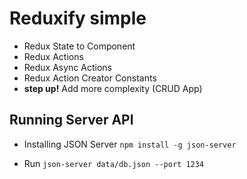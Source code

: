# Reduxify simple

- Redux State to Component
- Redux Actions
- Redux Async Actions
- Redux Action Creator Constants
- __step up!__ Add more complexity (CRUD App)

## Running Server API
- Installing JSON Server
``
npm install -g json-server
``

- Run
``
  json-server data/db.json --port 1234
``
